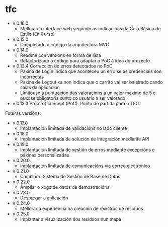 # tfc
- v 0.16.0
    * Mellora da interface web segundo as indicacións da Guía  Básica de Estilo (En Curso)
- v 0.15.0
    * Completado o código da arquitectura MVC
- v 0.14.0 
    * Readme con versions en forma de lista
    * Refactorizado o código para adaptar o PoC á idea do proxecto
- v 0.13.4 Correccion de erros detectados no PoC
    * Paxina de Login indica que aconteceu un erro se as credenciais son incorrectas
    * Paxina de Logout xa non indica que o carrito vai ser baleirado cando saias da aplicacion
    * Limitouse a puntuacion das valoracions a un valor maximo de 5 e puxose obligatoria xunto co usuario a ser valorado
- v 0.13.3 Proof of concept (PoC). Punto de partida para o TFC


Futuras versións:

- v 0.17.0
    * Implantación limitada de validacións no lado cliente
- v 0.18.0
    * Implantación limitada de solución de integración mediante API
- v 0.19.0
    * Implantación limitada de xestión de erros mediante excepcións e páxinas personalizadas
- v 0.20.0
    * Implantación limitada de comunicacións vía correo electrónico
- v 0.21.0
    * Cambiar o Sistema de Xestión de Base de Datos
- v 0.22.0
    * Ampliar o xogo de datos de demostracións
- v 0.23.0
    * Despregar a aplicación
- v 0.24.0
    * Mellorar a experiencia na creación de rexistros de residuos
- v 0.25.0
    * Implantar a visualización dos residuos nun mapa
